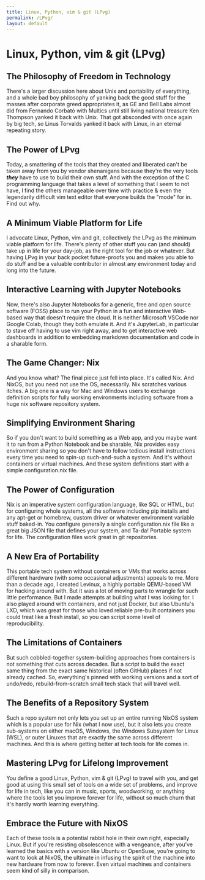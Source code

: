 ```yaml
---
title: Linux, Python, vim & git (LPvg)
permalink: /LPvg/
layout: default
---
```


# Linux, Python, vim & git (LPvg)

## The Philosophy of Freedom in Technology

There's a larger discussion here about Unix and portability of everything, and a
whole bad boy philosophy of yanking back the good stuff for the masses after
corporate greed appropriates it, as GE and Bell Labs almost did from Fernando
Corbató with Multics until still living national treasure Ken Thompson yanked it
back with Unix. That got absconded with once again by big tech, so Linus
Torvalds yanked it back with Linux, in an eternal repeating story.

## The Power of LPvg

Today, a smattering of the tools that they created and liberated can't be taken
away from you by vendor shenanigans because they're the very tools ***they***
have to use to build their own stuff. And with the exception of the C
programming language that takes a level of something that I seem to not have, I
find the others manageable over time with practice & even the legendarily
difficult vim text editor that everyone builds the "mode" for in. Find out why.

## A Minimum Viable Platform for Life

I advocate Linux, Python, vim and git, collectively the LPvg as the minimum
viable platform for life. There's plenty of other stuff you can (and should)
take up in life for your day-job, as the right tool for the job or whatever. But
having LPvg in your back pocket future-proofs you and makes you able to do stuff
and be a valuable contributor in almost any environment today and long into the
future.

## Interactive Learning with Jupyter Notebooks

Now, there's also Jupyter Notebooks for a generic, free and open source software
(FOSS) place to run your Python in a fun and interactive Web-based way that
doesn't require the cloud. It is neither Microsoft VSCode nor Google Colab,
though they both emulate it. And it's JupyterLab, in particular to stave off
having to use vim right away, and to get interactive web dashboards in addition
to embedding markdown documentation and code in a sharable form.

## The Game Changer: Nix

And you know what? The final piece just fell into place. It's called Nix. And
NixOS, but you need not use the OS, necessarily. Nix scratches various itches. A
big one is a way for Mac and Windows users to exchange definition scripts for
fully working environments including software from a huge nix software
repository system.

## Simplifying Environment Sharing

So if you don't want to build something as a Web app, and you maybe want it to
run from a Python Notebook and be sharable, Nix provides easy environment
sharing so you don't have to follow tedious install instructions every time you
need to spin-up such-and-such a system. And it's without containers or virtual
machines. And these system definitions start with a simple configuration.nix
file.

## The Power of Configuration

Nix is an imperative system configuration language, like SQL or HTML, but for
configuring whole systems, all the software including pip installs and any
apt-get or homebrew, custom driver or whatever environment variable stuff
baked-in. You configure generally a single configuration.nix file like a great
big JSON file that defines your system, and Ta-da! Portable system for life. The
configuration files work great in git repositories.

## A New Era of Portability

This portable tech system without containers or VMs that works across different
hardware (with some occasional adjustments) appeals to me. More than a decade
ago, I created Levinux, a highly portable QEMU-based VM for hacking around with.
But it was a lot of moving parts to wrangle for such little performance. But I
made attempts at building what I was looking for. I also played around with
containers, and not just Docker, but also Ubuntu's LXD, which was great for
those who loved reliable pre-built containers you could treat like a fresh
install, so you can script some level of reproducibility.

## The Limitations of Containers

But such cobbled-together system-building approaches from containers is not
something that cuts across decades. But a script to build the exact same thing
from the exact same historical (often GitHub) places if not already cached. So,
everything's pinned with working versions and a sort of undo/redo,
rebuild-from-scratch small tech stack that will travel well.

## The Benefits of a Repository System

Such a repo system not only lets you set up an entire running NixOS system which
is a popular use for Nix (what I now use), but it also lets you create
sub-systems on either macOS, Windows, the Windows Subsystem for Linux (WSL), or
outer Linuxes that are exactly the same across different machines. And this is
where getting better at tech tools for life comes in.

## Mastering LPvg for Lifelong Improvement

You define a good Linux, Python, vim & git (LPvg) to travel with you, and get
good at using this small set of tools on a wide set of problems, and improve for
life in tech, like you can in music, sports, woodworking, or anything where the
tools let you improve forever for life, without so much churn that it's hardly
worth learning everything.

## Embrace the Future with NixOS

Each of these tools is a potential rabbit hole in their own right, especially
Linux. But if you're resisting obsolescence with a vengeance, after you've
learned the basics with a version like Ubuntu or OpenSuse, you're going to want
to look at NixOS, the ultimate in infusing the spirit of the machine into new
hardware from now to forever. Even virtual machines and containers seem kind of
silly in comparison.
